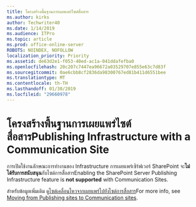 ```yaml
---
title: โครงสร้างพื้นฐานการเผยแพร่ไซต์สื่อสาร
ms.author: kirks
author: Techwriter40
ms.date: 1/14/2019
ms.audience: ITPro
ms.topic: article
ms.prod: office-online-server
ROBOTS: NOINDEX, NOFOLLOW
localization_priority: Priority
ms.assetid: de63d2e1-f053-40ed-ac1a-041ddafefba0
ms.openlocfilehash: 20c207c7447ea96672a03529707e855e63c7d83f
ms.sourcegitcommit: 0ae6cbb8cf2836da98300767ed81b411d6551bee
ms.translationtype: MT
ms.contentlocale: th-TH
ms.lasthandoff: 01/30/2019
ms.locfileid: "29660978"
---
```

# <a name="publishing-infrastructure-with-a-communication-site"></a><span data-ttu-id="83c22-102">โครงสร้างพื้นฐานการเผยแพร่ไซต์สื่อสาร</span><span class="sxs-lookup"><span data-stu-id="83c22-102">Publishing Infrastructure with a Communication Site</span></span>


<span data-ttu-id="83c22-103">การเปิดใช้งานลักษณะการทำงานของ Infrastructure การเผยแพร่เซิร์ฟเวอร์ SharePoint จะ**ไม่ได้รับการสนับสนุน**กับไซต์การสื่อสาร</span><span class="sxs-lookup"><span data-stu-id="83c22-103">Enabling the SharePoint Server Publishing Infrastructure feature is **not supported** with Communication Sites.</span></span> 
  
<span data-ttu-id="83c22-104">สำหรับข้อมูลเพิ่มเติม ดู[ไซต์เคลื่อนไหวจากเผยแพร่ไปยังไซต์การสื่อสาร](https://docs.microsoft.com/sharepoint/publishing-sites-classic-to-modern-experience)</span><span class="sxs-lookup"><span data-stu-id="83c22-104">For more info, see [Moving from Publishing sites to Communication sites](https://docs.microsoft.com/sharepoint/publishing-sites-classic-to-modern-experience).</span></span> 
  

